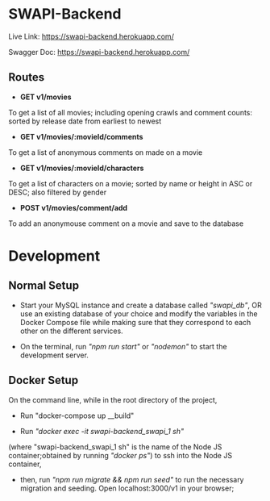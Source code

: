 # SWAPI-Backend
Live Link: https://swapi-backend.herokuapp.com/

Swagger Doc: https://swapi-backend.herokuapp.com/

## Routes
- **GET v1/movies** 

To get a list of all movies;  including opening crawls and comment counts: sorted by release date from earliest to newest
- **GET v1/movies/:movieId/comments** 

To get a list of anonymous comments on made on a movie
- **GET v1/movies/:movieId/characters** 

To get a list of characters on a movie; sorted by name or height in ASC or DESC; also filtered by gender
- **POST v1/movies/comment/add** 

To add an anonymouse comment on a movie and save to the database

# Development
## Normal Setup
- Start your MySQL instance and create a database called _"swapi_db"_, OR use an existing database of your choice and modify the variables in the Docker Compose file while making sure that they correspond to each other on the different services.

- On the terminal, run _"npm run start"_ or _"nodemon"_ to start the development server.

## Docker Setup
On the command line, while in the root directory of the project,

- Run "docker-compose up __build"

- Run *_"docker exec -it swapi-backend_swapi_1 sh"_* 

(where "swapi-backend_swapi_1 sh" is the name of the Node JS container;obtained by running _"docker ps"_) to ssh into the Node JS container, 

- then, run *_"npm run migrate && npm run seed"_* to run the necessary migration and seeding.
Open localhost:3000/v1 in your browser;